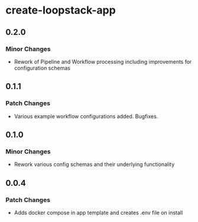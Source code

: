 # create-loopstack-app

## 0.2.0

### Minor Changes

- Rework of Pipeline and Workflow processing including improvements for configuration schemas

## 0.1.1

### Patch Changes

- Various example workflow configurations added. Bugfixes.

## 0.1.0

### Minor Changes

- Rework various config schemas and their underlying functionality

## 0.0.4

### Patch Changes

- Adds docker compose in app template and creates .env file on install
